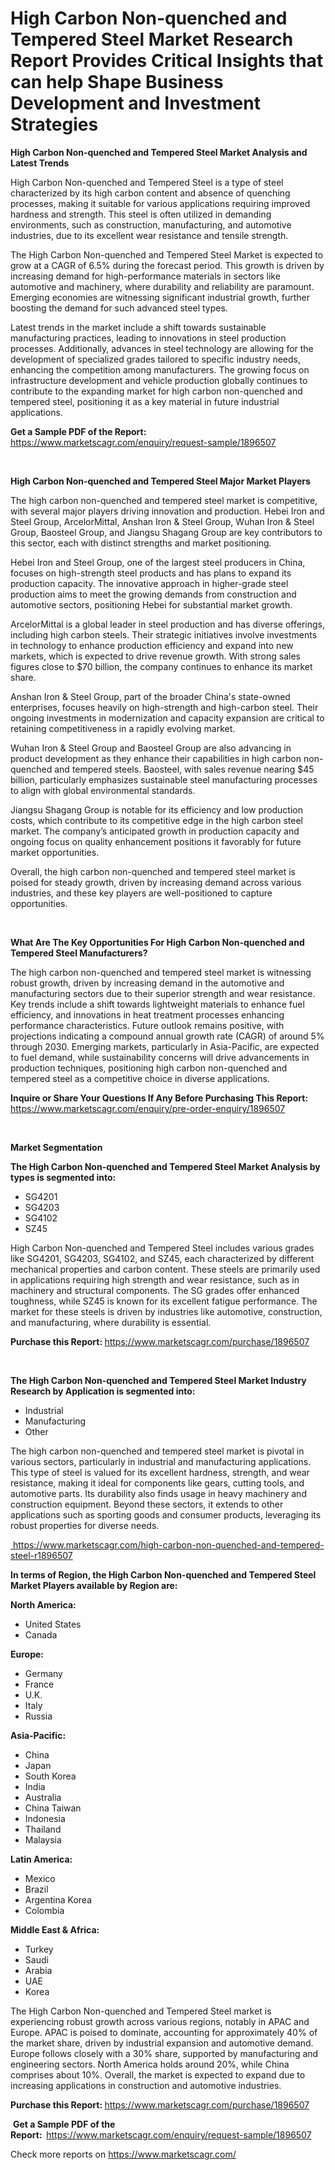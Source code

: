 <p><h1>High Carbon Non-quenched and Tempered Steel Market Research Report Provides Critical Insights that can help Shape Business Development and Investment Strategies</h1></p><p><strong>High Carbon Non-quenched and Tempered Steel Market Analysis and Latest Trends</strong></p>
<p><p>High Carbon Non-quenched and Tempered Steel is a type of steel characterized by its high carbon content and absence of quenching processes, making it suitable for various applications requiring improved hardness and strength. This steel is often utilized in demanding environments, such as construction, manufacturing, and automotive industries, due to its excellent wear resistance and tensile strength.</p><p>The High Carbon Non-quenched and Tempered Steel Market is expected to grow at a CAGR of 6.5% during the forecast period. This growth is driven by increasing demand for high-performance materials in sectors like automotive and machinery, where durability and reliability are paramount. Emerging economies are witnessing significant industrial growth, further boosting the demand for such advanced steel types. </p><p>Latest trends in the market include a shift towards sustainable manufacturing practices, leading to innovations in steel production processes. Additionally, advances in steel technology are allowing for the development of specialized grades tailored to specific industry needs, enhancing the competition among manufacturers. The growing focus on infrastructure development and vehicle production globally continues to contribute to the expanding market for high carbon non-quenched and tempered steel, positioning it as a key material in future industrial applications.</p></p>
<p><strong>Get a Sample PDF of the Report:&nbsp;</strong> <a href="https://www.marketscagr.com/enquiry/request-sample/1896507?utm_campaign=1998&utm_medium=2&utm_source=Github&utm_content=ia&utm_term=13012025&utm_id=high-carbon-non-quenched-and-tempered-steel">https://www.marketscagr.com/enquiry/request-sample/1896507</a></p>
<p>&nbsp;</p>
<p><strong>High Carbon Non-quenched and Tempered Steel Major Market Players</strong></p>
<p><p>The high carbon non-quenched and tempered steel market is competitive, with several major players driving innovation and production. Hebei Iron and Steel Group, ArcelorMittal, Anshan Iron & Steel Group, Wuhan Iron & Steel Group, Baosteel Group, and Jiangsu Shagang Group are key contributors to this sector, each with distinct strengths and market positioning.</p><p>Hebei Iron and Steel Group, one of the largest steel producers in China, focuses on high-strength steel products and has plans to expand its production capacity. The innovative approach in higher-grade steel production aims to meet the growing demands from construction and automotive sectors, positioning Hebei for substantial market growth.</p><p>ArcelorMittal is a global leader in steel production and has diverse offerings, including high carbon steels. Their strategic initiatives involve investments in technology to enhance production efficiency and expand into new markets, which is expected to drive revenue growth. With strong sales figures close to $70 billion, the company continues to enhance its market share.</p><p>Anshan Iron & Steel Group, part of the broader China's state-owned enterprises, focuses heavily on high-strength and high-carbon steel. Their ongoing investments in modernization and capacity expansion are critical to retaining competitiveness in a rapidly evolving market.</p><p>Wuhan Iron & Steel Group and Baosteel Group are also advancing in product development as they enhance their capabilities in high carbon non-quenched and tempered steels. Baosteel, with sales revenue nearing $45 billion, particularly emphasizes sustainable steel manufacturing processes to align with global environmental standards.</p><p>Jiangsu Shagang Group is notable for its efficiency and low production costs, which contribute to its competitive edge in the high carbon steel market. The company’s anticipated growth in production capacity and ongoing focus on quality enhancement positions it favorably for future market opportunities. </p><p>Overall, the high carbon non-quenched and tempered steel market is poised for steady growth, driven by increasing demand across various industries, and these key players are well-positioned to capture opportunities.</p></p>
<p>&nbsp;</p>
<p><strong>What Are The Key Opportunities For High Carbon Non-quenched and Tempered Steel Manufacturers?</strong></p>
<p><p>The high carbon non-quenched and tempered steel market is witnessing robust growth, driven by increasing demand in the automotive and manufacturing sectors due to their superior strength and wear resistance. Key trends include a shift towards lightweight materials to enhance fuel efficiency, and innovations in heat treatment processes enhancing performance characteristics. Future outlook remains positive, with projections indicating a compound annual growth rate (CAGR) of around 5% through 2030. Emerging markets, particularly in Asia-Pacific, are expected to fuel demand, while sustainability concerns will drive advancements in production techniques, positioning high carbon non-quenched and tempered steel as a competitive choice in diverse applications.</p></p>
<p><strong>Inquire or Share Your Questions If Any Before Purchasing This Report:</strong> <a href="https://www.marketscagr.com/enquiry/pre-order-enquiry/1896507?utm_campaign=1998&utm_medium=2&utm_source=Github&utm_content=ia&utm_term=13012025&utm_id=high-carbon-non-quenched-and-tempered-steel">https://www.marketscagr.com/enquiry/pre-order-enquiry/1896507</a></p>
<p>&nbsp;</p>
<p><strong>Market Segmentation</strong></p>
<p><strong>The High Carbon Non-quenched and Tempered Steel Market Analysis by types is segmented into:</strong></p>
<p><ul><li>SG4201</li><li>SG4203</li><li>SG4102</li><li>SZ45</li></ul></p>
<p><p>High Carbon Non-quenched and Tempered Steel includes various grades like SG4201, SG4203, SG4102, and SZ45, each characterized by different mechanical properties and carbon content. These steels are primarily used in applications requiring high strength and wear resistance, such as in machinery and structural components. The SG grades offer enhanced toughness, while SZ45 is known for its excellent fatigue performance. The market for these steels is driven by industries like automotive, construction, and manufacturing, where durability is essential.</p></p>
<p><strong>Purchase this Report:&nbsp;</strong><a href="https://www.marketscagr.com/purchase/1896507?utm_campaign=1998&utm_medium=2&utm_source=Github&utm_content=ia&utm_term=13012025&utm_id=high-carbon-non-quenched-and-tempered-steel">https://www.marketscagr.com/purchase/1896507</a></p>
<p>&nbsp;</p>
<p><strong>The High Carbon Non-quenched and Tempered Steel Market Industry Research by Application is segmented into:</strong></p>
<p><ul><li>Industrial</li><li>Manufacturing</li><li>Other</li></ul></p>
<p><p>The high carbon non-quenched and tempered steel market is pivotal in various sectors, particularly in industrial and manufacturing applications. This type of steel is valued for its excellent hardness, strength, and wear resistance, making it ideal for components like gears, cutting tools, and automotive parts. Its durability also finds usage in heavy machinery and construction equipment. Beyond these sectors, it extends to other applications such as sporting goods and consumer products, leveraging its robust properties for diverse needs.</p></p>
<p><a href="https://www.marketscagr.com/high-carbon-non-quenched-and-tempered-steel-r1896507?utm_campaign=1998&utm_medium=2&utm_source=Github&utm_content=ia&utm_term=13012025&utm_id=high-carbon-non-quenched-and-tempered-steel">&nbsp;https://www.marketscagr.com/high-carbon-non-quenched-and-tempered-steel-r1896507</a></p>
<p><strong>In terms of Region, the High Carbon Non-quenched and Tempered Steel Market Players available by Region are:</strong></p>
<p>
    <p> <strong> North America: </strong>
        <ul>
            <li>United States</li>
            <li>Canada</li>
        </ul>
        </p> 
    <p> <strong> Europe: </strong>
        <ul>
            <li>Germany</li>
            <li>France</li>
            <li>U.K.</li>
            <li>Italy</li>
            <li>Russia</li>
        </ul>
        </p> 
    <p> <strong> Asia-Pacific: </strong>
        <ul>
            <li>China</li>
            <li>Japan</li>
            <li>South Korea</li>
            <li>India</li>
            <li>Australia</li>
            <li>China Taiwan</li>
            <li>Indonesia</li>
            <li>Thailand</li>
            <li>Malaysia</li>
        </ul>
        </p> 
    <p> <strong> Latin America: </strong>
        <ul>
            <li>Mexico</li>
            <li>Brazil</li>
            <li>Argentina Korea</li>
            <li>Colombia</li>
        </ul>
        </p> 
    <p> <strong> Middle East & Africa: </strong>
        <ul>
            <li>Turkey</li>
            <li>Saudi</li>
            <li>Arabia</li>
            <li>UAE</li>
            <li>Korea</li>
        </ul>
    </p>
    </p>
<p><p>The High Carbon Non-quenched and Tempered Steel market is experiencing robust growth across various regions, notably in APAC and Europe. APAC is poised to dominate, accounting for approximately 40% of the market share, driven by industrial expansion and automotive demand. Europe follows closely with a 30% share, supported by manufacturing and engineering sectors. North America holds around 20%, while China comprises about 10%. Overall, the market is expected to expand due to increasing applications in construction and automotive industries.</p></p>
<p><strong>Purchase this Report: </strong><a href="https://www.marketscagr.com/purchase/1896507?utm_campaign=1998&utm_medium=2&utm_source=Github&utm_content=ia&utm_term=13012025&utm_id=high-carbon-non-quenched-and-tempered-steel">https://www.marketscagr.com/purchase/1896507</a></p>
<p>&nbsp;<strong>Get a Sample PDF of the Report:&nbsp;&nbsp;</strong><a href="https://www.marketscagr.com/enquiry/request-sample/1896507?utm_campaign=1998&utm_medium=2&utm_source=Github&utm_content=ia&utm_term=13012025&utm_id=high-carbon-non-quenched-and-tempered-steel">https://www.marketscagr.com/enquiry/request-sample/1896507</a></p>
<p><strong></strong></p>
<p>Check more reports on <a href="https://www.marketscagr.com/?utm_campaign=1998&utm_medium=2&utm_source=Github&utm_content=ia&utm_term=13012025&utm_id=high-carbon-non-quenched-and-tempered-steel">https://www.marketscagr.com/</a></p>
